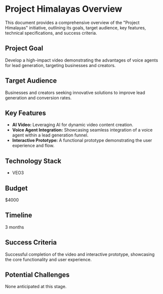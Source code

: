 # Project Himalayas Overview
This document provides a comprehensive overview of the "Project Himalayas" initiative, outlining its goals, target audience, key features, technical specifications, and success criteria.

## Project Goal
Develop a high-impact video demonstrating the advantages of voice agents for lead generation, targeting businesses and creators.

## Target Audience
Businesses and creators seeking innovative solutions to improve lead generation and conversion rates.

## Key Features
* **AI Video:** Leveraging AI for dynamic video content creation.
* **Voice Agent Integration:** Showcasing seamless integration of a voice agent within a lead generation funnel.
* **Interactive Prototype:** A functional prototype demonstrating the user experience and flow.

## Technology Stack
* VEO3

## Budget
$4000

## Timeline
3 months

## Success Criteria
Successful completion of the video and interactive prototype, showcasing the core functionality and user experience.

## Potential Challenges
None anticipated at this stage.